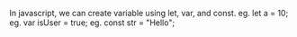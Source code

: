 In javascript, we can create variable using let, var, and const.
eg. let a = 10;
eg. var isUser = true; 
eg. const str = "Hello";